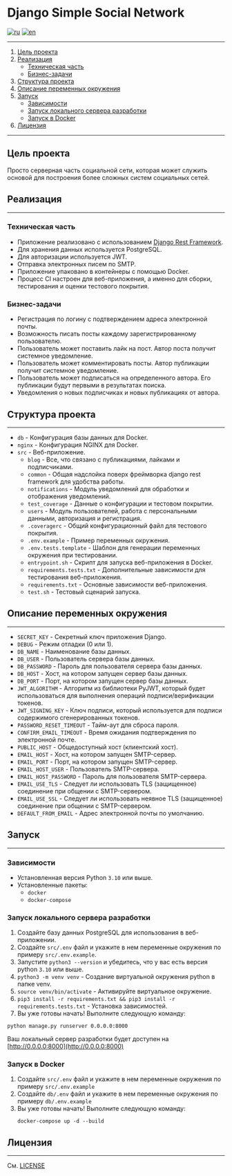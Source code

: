 # Django Simple Social Network

[![ru](https://img.shields.io/badge/lang-ru-green.svg)](README.ru.md)
[![en](https://img.shields.io/badge/lang-en-red.svg)](README.md)
___

1. [Цель проекта](#цель-проекта)
2. [Реализация](#реализация)
    + [Техническая часть](#техническая-часть)
    + [Бизнес-задачи](#бизнес-задачи)
3. [Структура проекта](#структура-проекта)
4. [Описание переменных окружения](#описание-переменных-окружения)
5. [Запуск](#запуск)
    + [Зависимости](#зависимости)
    + [Запуск локального сервера разработки](#запуск-локального-сервера-разработки)
    + [Запуск в Docker](#запуск-в-docker)
6. [Лицензия](#лицензия)

___

## Цель проекта

Просто серверная часть социальной сети, которая может
служить основой для построения более сложных
систем социальных сетей.

## Реализация

___

### Техническая часть

* Приложение реализовано с использованием [Django Rest Framework](https://www.django-rest-framework.org/).
* Для хранения данных используется PostgreSQL.
* Для авторизации используется JWT.
* Отправка электронных писем по SMTP.
* Приложение упаковано в контейнеры с помощью Docker.
* Процесс CI настроен для веб-приложения, а именно для сборки, тестирования и оценки тестового покрытия.

### Бизнес-задачи

* Регистрация по логину с подтверждением адреса электронной почты.
* Возможность писать посты каждому зарегистрированному пользователю.
* Пользователь может поставить лайк на пост. Автор поста получит системное уведомление.
* Пользователь может комментировать посты. Автор публикации получит системное уведомление.
* Пользователь может подписаться на определенного автора. Его публикации будут первыми в результатах поиска.
* Уведомления о новых подписчиках и новых публикациях от автора.

## Структура проекта

___

- `db` - Конфигурация базы данных для Docker.
- `nginx` - Конфигурация NGINX для Docker.
- `src` - Веб-приложение.
    - `blog` - Все, что связано с публикациями, лайками и подписчиками.
    - `common` - Общая надслойка поверх фреймворка django rest framework для удобства работы.
    - `notifications` - Модуль уведомлений для обработки и отображения уведомлений.
    - `test_coverage` - Данные о конфигурации и тестовом покрытии.
    - `users` - Модуль пользователей, работа с персональными данными, авторизация и регистрация.
    - `.coveragerc` - Общий конфигурационный файл для тестового покрытия.
    - `.env.example` - Пример переменных окружения.
    - `.env.tests.template` - Шаблон для генерации переменных окружения при тестировании.
    - `entrypoint.sh` - Скрипт для запуска веб-приложения в Docker.
    - `requirements.tests.txt` - Дополнительные зависимости для тестирования веб-приложения.
    - `requirements.txt` - Основные зависимости веб-приложения.
    - `test.sh` - Тестовый сценарий запуска.

## Описание переменных окружения

___

* `SECRET_KEY` - Секретный ключ приложения Django.
* `DEBUG` - Режим отладки (0 или 1).
* `DB_NAME` - Наименование базы данных.
* `DB_USER` - Пользователь сервера базы данных.
* `DB_PASSWORD` - Пароль для пользователя сервера базы данных.
* `DB_HOST` - Хост, на котором запущен сервер базы данных.
* `DB_PORT` - Порт, на котором запущен сервер базы данных.
* `JWT_ALGORITHM` - Алгоритм из библиотеки PyJWT, который будет использоваться
  для выполнения операций подписи/верификации токенов.
* `JWT_SIGNING_KEY` - Ключ подписи, который используется для подписи содержимого сгенерированных токенов.
* `PASSWORD_RESET_TIMEOUT` - Тайм-аут для сброса пароля.
* `CONFIRM_EMAIL_TIMEOUT` - Время ожидания подтверждения по электронной почте.
* `PUBLIC_HOST` - Общедоступный хост (клиентский хост).
* `EMAIL_HOST` - Хост, на котором запущен SMTP-сервер.
* `EMAIL_PORT` - Порт, на котором запущен SMTP-сервер.
* `EMAIL_HOST_USER` - Пользователь SMTP-сервера.
* `EMAIL_HOST_PASSWORD` - Пароль для пользователя SMTP-сервера.
* `EMAIL_USE_TLS` - Следует ли использовать TLS (защищенное) соединение при общении с SMTP-сервером.
* `EMAIL_USE_SSL` - Следует ли использовать неявное TLS (защищенное) соединение при общении с SMTP-сервером.
* `DEFAULT_FROM_EMAIL` - Адрес электронной почты по умолчанию.

## Запуск

___

### Зависимости

* Установленная версия Python `3.10` или выше.
* Установленные пакеты:
    * `docker`
    * `docker-compose`

### Запуск локального сервера разработки

1. Создайте базу данных PostgreSQL для использования в веб-приложении.
2. Создайте `src/.env` файл и укажите в нем переменные окружения по примеру `src/.env.example`.
3. Запустите `python3 --version` и убедитесь, что у вас есть версия python `3.10` или выше.
4. `python3 -m venv venv` - Создание виртуальной окружения python в папке venv.
5. `source venv/bin/activate` - Активируйте виртуальное окружение.
6. `pip3 install -r requirements.txt && pip3 install -r requirements.tests.txt` - Установка зависимостей.
7. Вы уже готовы начать! Выполните следующую команду:

  ```shell
  python manage.py runserver 0.0.0.0:8000
  ```

Ваш локальный сервер разработки будет доступен на [http://0.0.0.0:8000](http://0.0.0.0:8000)

### Запуск в Docker

1. Создайте `src/.env` файл и укажите в нем переменные окружения по примеру `src/.env.example`
2. Создайте `db/.env` файл и укажите в нем переменные окружения по примеру `db/.env.example`
3. Вы уже готовы начать! Выполните следующую команду:
    ```shell
    docker-compose up -d --build
    ```

## Лицензия

___
См. [LICENSE](LICENSE)
